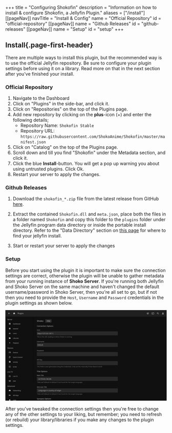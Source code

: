 +++
title = "Configuring Shokofin"
description = "Information on how to install & configure Shokofin, a Jellyfin Plugin."
aliases = ["/install"]
[[pageNav]]
navTitle = "Install & Config"
name = "Official Repository"
id = "official-repository"
[[pageNav]]
name = "Github Releases"
id = "github-releases"
[[pageNav]]
name = "Setup"
id = "setup"
+++

## Install{.page-first-header}

There are multiple ways to install this plugin, but the recommended way is to use the official Jellyfin repository. Be sure to configure your plugin settings before using it on a library. Read more on that in the next section after you've finished your install.

### Official Repository

1. Navigate to the Dashboard
2. Click on "Plugins" in the side-bar, and click it.
3. Click on "Repositories" on the top of the Plugins page.
2. Add new repository by clicking on the **plus**-icon (+) and enter the following details;
   * Repository Name: `Shokofin Stable`
   * Repository URL: `https://raw.githubusercontent.com/ShokoAnime/Shokofin/master/manifest.json`
3. Click on "Catalog" on the top of the Plugins page.
4. Scroll down and till you find "Shokofin" under the Metadata section, and click it.
5. Click the blue **Install**-button. You will get a pop up warning you about using untrusted plugins. Click Ok.
6. Restart your server to apply the changes.

### Github Releases

1. Download the `shokofin_*.zip` file from the latest release from GitHub [here](https://github.com/ShokoAnime/shokofin/releases/latest).

2. Extract the contained `Shokofin.dll` and `meta.json`, place both the files in a folder named `Shokofin` and copy this folder to the `plugins` folder under the Jellyfin program data directory or inside the portable install directory. Refer to the "Data Directory" section on [this page](https://jellyfin.org/docs/general/administration/configuration.html) for where to find your jellyfin install.

3. Start or restart your server to apply the changes

### Setup

Before you start using the plugin it is important to make sure the connection settings are correct, otherwise the plugin will be unable to gather metadata from your running instance of **Shoko Server**. If you're running both Jellyfin and Shoko Server on the same machine and haven't changed the default username/password in Shoko Server, then you're all set to go, but if not then you need to provide the `Host`, `Username` and `Password` credentials in the plugin settings as shown below.

![Shokofin - Connection Options](/assets/images/shokofin/Shokofin-Connection-Options.jpg)

After you've tweaked the connection settings then you're free to change any of the other settings to your liking, but remember; you need to refresh (or rebuild) your library/libraries if you make any changes to the plugin settings.
